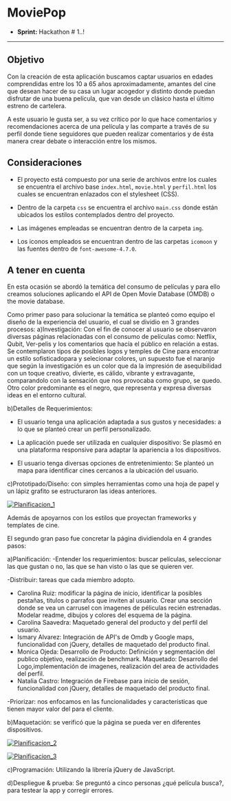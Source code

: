 # MoviePop

* **Sprint:** Hackathon # 1..!


***


## Objetivo

Con la creación de esta aplicación buscamos captar usuarios en edades comprendidas entre los 10 a 65 años aproximadamente, amantes del cine que desean hacer de su casa un lugar acogedor y distinto donde puedan disfrutar de una buena película, que van desde un clásico hasta el último estreno de cartelera.

A este usuario le gusta ser, a su vez crítico por lo que hace comentarios y recomendaciones acerca de una película y las comparte a través de su perfil donde tiene seguidores que pueden realizar comentarios y de ésta manera crear debate o interacción entre los mismos.

## Consideraciones

* El proyecto está compuesto por una serie de archivos entre los cuales se
encuentra el archivo base `index.html`, `movie.html` y `perfil.html` los cuales se encuentran enlazados con el stylesheet (CSS).

* Dentro de la carpeta `css` se encuentra el archivo `main.css` donde están 
ubicados los estilos contemplados dentro del proyecto.

* Las imágenes empleadas se encuentran dentro de la carpeta `img`.

* Los iconos empleados se encuentran dentro de las carpetas `icomoon` y
las fuentes dentro de `font-awesome-4.7.0`.

## A tener en cuenta

En esta ocasión se abordó la temática del consumo de películas y para ello creamos soluciones aplicando el API de Open Movie Database (OMDB) o the movie database.

Como primer paso para solucionar la temática se planteó como equipo el diseño de la experiencia del usuario, el cual se dividio en 3 grandes procesos:
a)Investigación:
Con el fin de conocer al usuario se observaron diversas páginas relacionadas con el consumo de películas como: Netflix, Qubit, Ver-pelis y los comentarios que hacía el público en relación a estas.
Se contemplaron tipos de posibles logos y temples de Cine para encontrar un estilo sofisticadopara y selecionar colores, un supuesto fue el naranjo que según la investigación es un color que da la impresión de asequibilidad con un toque creativo, divierte, es cálido, vibrante y extravagante, comparandolo con la sensación que nos provocaba como grupo, se quedo. Otro color predominante es el negro, que representa y expresa diversas ideas en el entorno cultural.

b)Detalles de Requerimientos:
* El usuario tenga una aplicación adaptada a sus gustos y necesidades: a lo que se planteó crear un perfil personalizado.

* La aplicación puede ser utilizada en cualquier dispositivo: Se plasmó en una plataforma responsive para adaptar la apariencia a los dispositivos.

* El usuario tenga diversas opciones de entretenimiento: Se planteó un mapa para identificar cines cercanos a la ubicación del usuario.


c)Prototipado/Diseño: con simples herramientas como una hoja de papel y un lápiz grafito se estructuraron las ideas anteriores.

<a href="https://ibb.co/ka75wm"><img src="https://preview.ibb.co/gz4796/Planificacion_1.jpg" alt="Planificacion_1" border="0"></a>


Además de apoyarnos con los estilos que proyectan frameworks y templates de cine.

El segundo gran paso fue concretar la página dividiendola en 4 grandes pasos:

a)Planificación:
-Entender los requerimientos: buscar películas, seleccionar las que gustan o no, las que se han visto o las que se quieren ver.

-Distribuir: tareas que cada miembro adopto.

* Carolina Ruiz: modificar la página de inicio, identificar la posibles pestañas, titulos o parrafos que inviten al usuario. Crear una sección donde se vea un carrusel con imagenes de péliculas recién estrenadas. 
Modelar readme, dibujos y colores del esquema de la página.
* Carolina Saavedra: Maquetado general del producto y del perfil del usuario.
* Ismary Alvarez: Integración de API's de Omdb y Google maps, funcionalidad con jQuery, detalles de maquetado del producto final.
* Monica Ojeda: Desarrollo de Producto: Definición y segmentación del publico objetivo, realización de benchmark. Maquetado: Desarrollo del Logo,implementación de imagenes, realización del area de actividades del perfil.
* Natalia Castro: Integración de Firebase para inicio de sesión, funcionalidad con jQuery, detalles de maquetado del producto final.


-Priorizar: nos enfocamos en las funcionalidades y características que tienen mayor valor del para el cliente.

b)Maquetación: se verificó que la página se pueda ver en diferentes dispositivos.

<a href="https://ibb.co/isVfU6"><img src="https://preview.ibb.co/emasbm/Planificacion_2.jpg" alt="Planificacion_2" border="0"></a>

<a href="https://ibb.co/g54M2R"><img src="https://preview.ibb.co/hEW12R/Planificacion_3.jpg" alt="Planificacion_3" border="0"></a>

c)Programación: Utilizando la librería jQuery de JavaScript.

d)Despliegue & prueba:
Se preguntó a cinco personas ¿qué película busca?, para testear la app y corregir errores.


